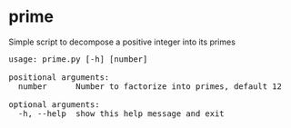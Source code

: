 # prime

Simple script to decompose a positive integer into its primes

<pre>
usage: prime.py [-h] [number]

positional arguments:
  number      Number to factorize into primes, default 12

optional arguments:
  -h, --help  show this help message and exit
</pre>
